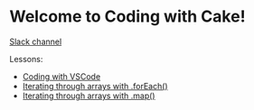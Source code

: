 # Welcome to Coding with Cake!

[Slack channel](https://find-a-doc.slack.com/archives/C06MJSUSCTY)

Lessons:

- [Coding with VSCode](./lessons/vs-code.md)
- [Iterating through arrays with .forEach()](./lessons/for-each.md)
- [Iterating through arrays with .map()](./lessons/map.md)
